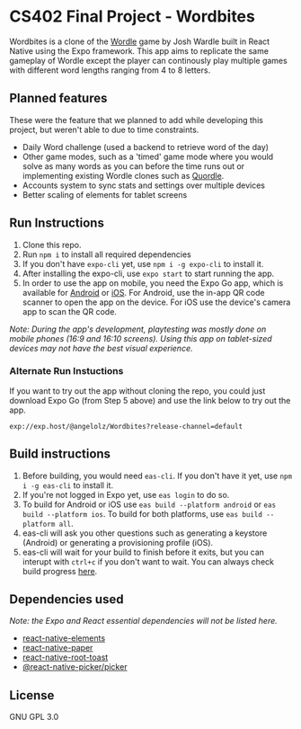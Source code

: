 # CS402 Final Project - Wordbites
Wordbites is a clone of the [Wordle](https://www.nytimes.com/games/wordle/index.html) game by Josh Wardle built in React Native using the Expo framework. This app aims to replicate the same gameplay of Wordle except the player can continously play multiple games with different word lengths ranging from 4 to 8 letters.

## Planned features
These were the feature that we planned to add while developing this project, but weren't able to due to time constraints. 
- Daily Word challenge (used a backend to retrieve word of the day)
- Other game modes, such as a 'timed' game mode where you would solve as many words as you can before the time runs out or implementing existing Wordle clones such as [Quordle](https://www.quordle.com/).
- Accounts system to sync stats and settings over multiple devices
- Better scaling of elements for tablet screens
## Run Instructions
1) Clone this repo.
2) Run `npm i` to install all required dependencies
3) If you don't have `expo-cli` yet, use `npm i -g expo-cli` to install it.
4) After installing the expo-cli, use `expo start` to start running the app.
5) In order to use the app on mobile, you need the Expo Go app, which is available for [Android](https://play.google.com/store/apps/details?id=host.exp.exponent) or [iOS](https://apps.apple.com/us/app/expo-go/id982107779). For Android, use the in-app QR code scanner to open the app on the device. For iOS use the device's camera app to scan the QR code.

*Note: During the app's development, playtesting was mostly done on mobile phones (16:9 and 16:10 screens). Using this app on tablet-sized devices may not have the best visual experience.*

### **Alternate Run Instuctions**
If you want to try out the app without cloning the repo, you could just download Expo Go (from Step 5 above) and use the link below to try out the app.
```
exp://exp.host/@angelolz/Wordbites?release-channel=default
```

## Build instructions
1) Before building, you would need `eas-cli`. If you don't have it yet, use `npm i -g eas-cli` to install it.
2) If you're not logged in Expo yet, use `eas login` to do so.
3) To build for Android or iOS use `eas build --platform android` or `eas build --platform ios`. To build for both platforms, use `eas build --platform all`.
4) eas-cli will ask you other questions such as generating a keystore (Android) or generating a provisioning profile (iOS).
5) eas-cli will wait for your build to finish before it exits, but you can interupt with `ctrl+c` if you don't want to wait. You can always check build progress [here](https://expo.dev/builds).

## Dependencies used 
*Note: the Expo and React essential dependencies will not be listed here.*
- [react-native-elements](https://github.com/react-native-elements/react-native-elements)
- [react-native-paper](https://callstack.github.io/react-native-paper/)
- [react-native-root-toast](https://github.com/magicismight/react-native-root-toast)
- [@react-native-picker/picker](https://github.com/react-native-picker/picker)

## License
GNU GPL 3.0
